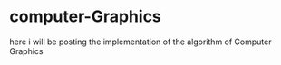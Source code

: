 # computer-Graphics
here i will be posting the implementation of the algorithm of Computer Graphics
